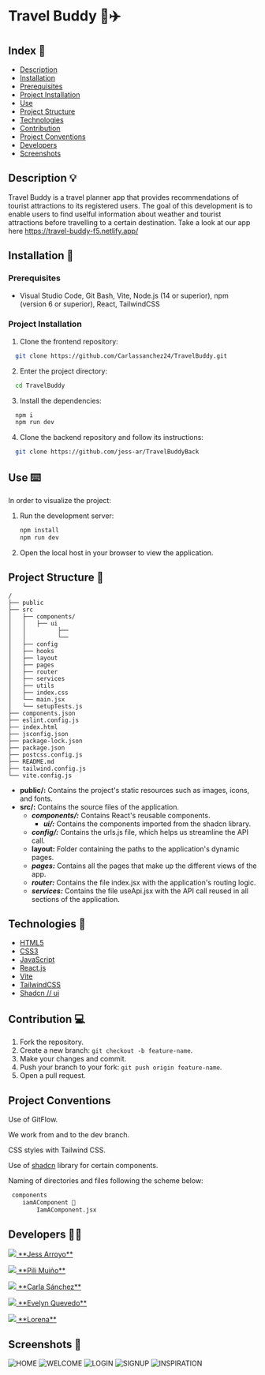 # Travel Buddy 🧳✈️


## Index 📝

- [Description](#description-)
- [Installation](#installation-)
- [Prerequisites](#prerequisites-)
- [Project Installation](#project-installation-)
- [Use](#use-)
- [Project Structure](#project-structure-)
- [Technologies](#technologies-)
- [Contribution](#contribution-)
- [Project Conventions](#project-conventions-)
- [Developers](#developers-)
- [Screenshots](#screenshots-)

## Description 💡
Travel Buddy is a travel planner app that provides recommendations of tourist attractions to its registered users. The goal of this development is to enable users to find uselful information about weather and tourist attractions before travelling to a certain destination. Take a look at our app here https://travel-buddy-f5.netlify.app/

## Installation 💾

### Prerequisites

- Visual Studio Code, Git Bash, Vite, Node.js (14 or superior), npm (version 6 or superior), React, TailwindCSS 


### Project Installation

1. Clone the frontend repository:

```bash
  git clone https://github.com/Carlassanchez24/TravelBuddy.git
```

2. Enter the project directory:
```bash
  cd TravelBuddy
```

3. Install the dependencies:
```bash
  npm i
  npm run dev
```

4. Clone the backend repository and follow its instructions:

```bash
  git clone https://github.com/jess-ar/TravelBuddyBack
```


## Use ⌨️

In order to visualize the project:

1. Run the development server:
   ```bash
   npm install 
   npm run dev
   ```
2. Open the local host in your browser to view the application.


## Project Structure 📐

```plaintext
/
├── public
├── src
│   ├── components/
│   │   ├── ui
│   │         ├── 
│   │         └── 
│   ├── config
│   ├── hooks
│   ├── layout
│   ├── pages
│   ├── router
│   ├── services
│   ├── utils
│   ├── index.css
│   └── main.jsx
│   └── setupTests.js
├── components.json
├── eslint.config.js
├── index.html
├── jsconfig.json
├── package-lock.json
├── package.json
├── postcss.config.js
├── README.md
├── tailwind.config.js
└── vite.config.js

```

- **public/:** Contains the project's static resources such as images, icons, and fonts.
- **src/:** Contains the source files of the application.
  - **_components/:_** Contains React's reusable components.
    -  **_ui/:_** Contains the components imported from the shadcn library.  
  - **_config/:_** Contains the urls.js file, which helps us streamline the API call.
  - **layout:** Folder containing the paths to the application's dynamic pages.
  - **_pages:_** Contains all the pages that make up the different views of the app.
  - **_router:_** Contains the file index.jsx with the application's routing logic.
  - **_services:_** Contains the file useApi.jsx with the API call reused in all sections of the application.


## Technologies 🔬

- [HTML5](https://developer.mozilla.org/es/docs/Web/Guide/HTML/HTML5)
- [CSS3](https://developer.mozilla.org/es/docs/Web/CSS/CSS3)
- [JavaScript](https://developer.mozilla.org/es/docs/Web/JavaScript)
- [React.js](https://reactjs.org/)
- [Vite](https://vitejs.dev/)
- [TailwindCSS](https://tailwindcss.com/)
- [Shadcn // ui](https://ui.shadcn.com/)


## Contribution 💻

1. Fork the repository.
2. Create a new branch: `git checkout -b feature-name`.
3. Make your changes and commit.
4. Push your branch to your fork: `git push origin feature-name`.
5. Open a pull request.

## Project Conventions

Use of GitFlow.

We work from and to the dev branch.

CSS styles with Tailwind CSS.

Use of [shadcn]() library for certain components.

Naming of directories and files following the scheme below:

```bash
 components
    iamAComponent 📂
        IamAComponent.jsx
```

## Developers 👩‍💻

<p> <a href="https://github.com/jess-ar">
    <img src="https://img.shields.io/badge/GitHub-100000?style=for-the-badge&logo=github&logoColor=white"> **Jess Arroyo**</a></p>
    
<p> <a href="https://github.com/pilimuino">
    <img src="https://img.shields.io/badge/GitHub-100000?style=for-the-badge&logo=github&logoColor=white"> **Pili Muiño**</a></p>

<p> <a href="https://github.com/Carlassanchez24">
    <img src="https://img.shields.io/badge/GitHub-100000?style=for-the-badge&logo=github&logoColor=white"> **Carla Sánchez**</a></p>
    
<p> <a href="https://github.com/evymari">
    <img src="https://img.shields.io/badge/GitHub-100000?style=for-the-badge&logo=github&logoColor=white"> **Evelyn Quevedo**</a></p>
    
<p> <a href="https://github.com/loren-2">
    <img src="https://img.shields.io/badge/GitHub-100000?style=for-the-badge&logo=github&logoColor=white"> **Lorena**</a></p>


## Screenshots 📸

![HOME](https://i.ibb.co/J7bVZt1/HOME.jpg)
![WELCOME](https://i.ibb.co/VgdzWKL/WELCOME.png)
![LOGIN](https://i.ibb.co/hgGg5jP/LOGIN.png)
![SIGNUP](https://i.ibb.co/QdRJ9Jr/SIGN-UP.png)
![INSPIRATION](https://i.ibb.co/Zz6YgT5/INSPIRAME.png)






